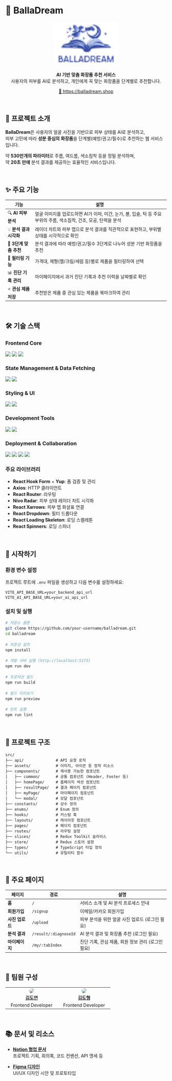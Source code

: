 # 💄 BallaDream

<p align="center">
  <img src="/public/img/logo.png" alt="BallaDream Logo" width="200"/>
</p>

<p align="center">
  <strong>AI 기반 맞춤 화장품 추천 서비스</strong><br/>
  사용자의 피부를 AI로 분석하고, 개인에게 꼭 맞는 화장품을 단계별로 추천합니다.
</p>

<p align="center">
  <a href="https://balladream.shop">🔗 https://balladream.shop</a>
</p>

<br/>

## 📝 프로젝트 소개

**BallaDream**은 사용자의 얼굴 사진을 기반으로 피부 상태를 AI로 분석하고,  
피부 고민에 따라 **성분 중심의 화장품**을 단계별(예방/권고/필수)로 추천하는 웹 서비스입니다.

약 **530만개의 파라미터**로 주름, 여드름, 색소침착 등을 정밀 분석하며,  
약 **20초 만에** 분석 결과를 제공하는 효율적인 서비스입니다.

<br/>

## ✨ 주요 기능

| 기능                    | 설명                                                                                                                |
| ----------------------- | ------------------------------------------------------------------------------------------------------------------- |
| 🔍 **AI 피부 분석**     | 얼굴 이미지를 업로드하면 AI가 이마, 미간, 눈가, 볼, 입술, 턱 등 주요 부위의 주름, 색소침착, 건조, 모공, 탄력을 분석 |
| 💡 **분석 결과 시각화** | 레이더 차트와 피부 맵으로 분석 결과를 직관적으로 표현하고, 부위별 상태를 시각적으로 확인                            |
| 🧴 **3단계 맞춤 추천**  | 분석 결과에 따라 예방/권고/필수 3단계로 나누어 성분 기반 화장품을 추천                                              |
| 🎯 **필터링 기능**      | 가격대, 제형(젤/크림/세럼 등)별로 제품을 필터링하여 선택                                                            |
| 📊 **진단 기록 관리**   | 마이페이지에서 과거 진단 기록과 추천 이력을 날짜별로 확인                                                           |
| ⭐ **관심 제품 저장**   | 추천받은 제품 중 관심 있는 제품을 북마크하여 관리                                                                   |

<br/>

## 🛠️ 기술 스택

### Frontend Core

<p>
  <img src="https://img.shields.io/badge/React-61DAFB?style=for-the-badge&logo=React&logoColor=black"/>
  <img src="https://img.shields.io/badge/TypeScript-3178C6?style=for-the-badge&logo=TypeScript&logoColor=white"/>
  <img src="https://img.shields.io/badge/Vite-646CFF?style=for-the-badge&logo=Vite&logoColor=white"/>
</p>

### State Management & Data Fetching

<p>
  <img src="https://img.shields.io/badge/Redux_Toolkit-764ABC?style=for-the-badge&logo=Redux&logoColor=white"/>
  <img src="https://img.shields.io/badge/React_Query-FF4154?style=for-the-badge&logo=ReactQuery&logoColor=white"/>
</p>

### Styling & UI

<p>
  <img src="https://img.shields.io/badge/Styled_Components-DB7093?style=for-the-badge&logo=styled-components&logoColor=white"/>
  <img src="https://img.shields.io/badge/Nivo-E91E63?style=for-the-badge&logo=D3.js&logoColor=white"/>
</p>

### Development Tools

<p>
  <img src="https://img.shields.io/badge/ESLint-4B32C3?style=for-the-badge&logo=ESLint&logoColor=white"/>
  <img src="https://img.shields.io/badge/Prettier-F7B93E?style=for-the-badge&logo=Prettier&logoColor=black"/>
</p>

### Deployment & Collaboration

<p>
  <img src="https://img.shields.io/badge/AWS-232F3E?style=for-the-badge&logo=amazonwebservices&logoColor=white"/>
  <img src="https://img.shields.io/badge/GitHub-181717?style=for-the-badge&logo=GitHub&logoColor=white"/>
  <img src="https://img.shields.io/badge/Notion-000000?style=for-the-badge&logo=Notion&logoColor=white"/>
  <img src="https://img.shields.io/badge/Figma-F24E1E?style=for-the-badge&logo=Figma&logoColor=white"/>
</p>

### 주요 라이브러리

- **React Hook Form** + **Yup**: 폼 검증 및 관리
- **Axios**: HTTP 클라이언트
- **React Router**: 라우팅
- **Nivo Radar**: 피부 상태 레이더 차트 시각화
- **React Xarrows**: 피부 맵 화살표 연결
- **React Dropdown**: 필터 드롭다운
- **React Loading Skeleton**: 로딩 스켈레톤
- **React Spinners**: 로딩 스피너

<br/>

## 🚀 시작하기

### 환경 변수 설정

프로젝트 루트에 `.env` 파일을 생성하고 다음 변수를 설정하세요:

```env
VITE_API_BASE_URL=your_backend_api_url
VITE_AI_API_BASE_URL=your_ai_api_url
```

### 설치 및 실행

```bash
# 저장소 클론
git clone https://github.com/your-username/balladream.git
cd balladream

# 의존성 설치
npm install

# 개발 서버 실행 (http://localhost:5173)
npm run dev

# 프로덕션 빌드
npm run build

# 빌드 미리보기
npm run preview

# 린트 실행
npm run lint
```

<br/>

## 📁 프로젝트 구조

```
src/
├── api/              # API 요청 로직
├── assets/           # 이미지, 아이콘 등 정적 리소스
├── components/       # 재사용 가능한 컴포넌트
│   ├── common/       # 공통 컴포넌트 (Header, Footer 등)
│   ├── homePage/     # 홈페이지 섹션 컴포넌트
│   ├── resultPage/   # 결과 페이지 컴포넌트
│   ├── myPage/       # 마이페이지 컴포넌트
│   └── modal/        # 모달 컴포넌트
├── constants/        # 상수 정의
├── enums/            # Enum 정의
├── hooks/            # 커스텀 훅
├── layouts/          # 레이아웃 컴포넌트
├── pages/            # 페이지 컴포넌트
├── routes/           # 라우팅 설정
├── slices/           # Redux Toolkit 슬라이스
├── store/            # Redux 스토어 설정
├── types/            # TypeScript 타입 정의
└── utils/            # 유틸리티 함수
```

<br/>

## 🎨 주요 페이지

| 페이지          | 경로                  | 설명                                               |
| --------------- | --------------------- | -------------------------------------------------- |
| **홈**          | `/`                   | 서비스 소개 및 AI 분석 프로세스 안내               |
| **회원가입**    | `/signup`             | 이메일/카카오 회원가입                             |
| **사진 업로드** | `/upload`             | 피부 분석을 위한 얼굴 사진 업로드 (로그인 필요)    |
| **분석 결과**   | `/result/:diagnoseId` | AI 분석 결과 및 화장품 추천 (로그인 필요)          |
| **마이페이지**  | `/my/:tabIndex`       | 진단 기록, 관심 제품, 회원 정보 관리 (로그인 필요) |

<br/>

## 👥 팀원 구성

<table>
  <tr>
    <td align="center" width="150">
      <a href="https://github.com/dykimruby">
        <img src="https://avatars.githubusercontent.com/u/130230167?v=4" width="100" style="border-radius: 50%"/><br/>
        <b>김도연</b>
      </a>
    </td>
    <td align="center" width="150">
      <a href="https://github.com/dohyung001">
        <img src="https://avatars.githubusercontent.com/u/154952683?s=400&u=20655b037117bcd2eaa4bd8a186b8651d22814e4&v=4" width="100" style="border-radius: 50%"/><br/>
        <b>김도형</b>
      </a>
    </td>
  </tr>
  <tr>
    <td align="center">Frontend Developer</td>
    <td align="center">Frontend Developer</td>
  </tr>
</table>

<br/>

## 📚 문서 및 리소스

- **[Notion 협업 문서](https://www.notion.so/197a7900ffab80259216de9566d74eda?pvs=13)**  
  프로젝트 기획, 회의록, 코드 컨벤션, API 명세 등

- **[Figma 디자인](https://www.figma.com/design/vm0rPZ2hyQXQsB1kJAeZ4V/BallaDream?node-id=1-37&t=rMVV1zDFzLrnFiHC-1)**  
  UI/UX 디자인 시안 및 프로토타입

<br/>
